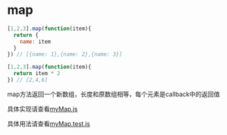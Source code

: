 # map

```javascript
[1,2,3].map(function(item){
  return {
    name: item
  }
}) // [{name: 1},{name: 2},{name: 3}]

[1,2,3].map(function(item){
  return item * 2
}) // [2,4,6]
```

map方法返回一个新数组，长度和原数组相等，每个元素是callback中的返回值

具体实现请查看[myMap.js](./myMap.js)

具体用法请查看[myMap.test.js](./myMap.test.js)